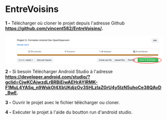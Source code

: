 # EntreVoisins

**1 -** Télécharger où cloner le projet depuis l'adresse Github **https://github.com/vincent582/EntreVoisins/.**

![Screenshot](screenshot.png)

**2 -** Si besoin Télécharger Android Studio à l'adresse **https://developer.android.com/studio/?gclid=CjwKCAjwzdLrBRBiEiwAEHrAYlRMK-F1MuL4YASq_n9WskOl4XbUKdjzOv3SHLzIaZGrU4y5lzN5uhoCe38QAvD_BwE.**

**3 -** Ouvrir le projet avec le fichier télécharger ou cloner.

**4 -** Exécuter le projet à l'aide du boutton run d'android studio.
